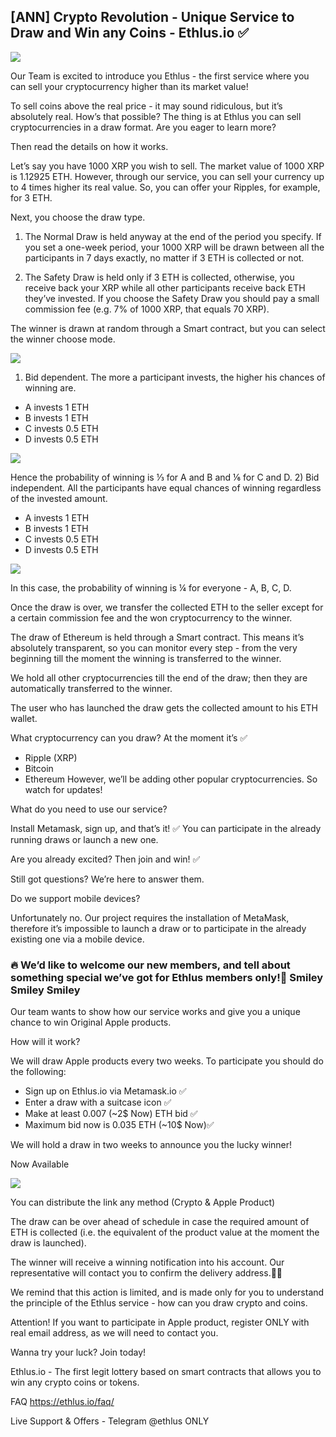 ## [ANN] Crypto Revolution - Unique Service to Draw and Win any Coins - Ethlus.io ✅

![](https://i.imgur.com/xfuv5IJ.jpg)


Our Team is excited to introduce you Ethlus - the first service where you can sell your cryptocurrency higher than its market value! 

To sell coins above the real price - it may sound ridiculous, but it’s absolutely real. 
How’s that possible? The thing is at Ethlus you can sell cryptocurrencies in a draw format. 
Are you eager to learn more? 

Then read the details on how it works.


Let’s say you have 1000 XRP you wish to sell. The market value of 1000 XRP is 1.12925 ETH. However, through our service, you can sell your currency up to 4 times higher its real value. So, you can offer your Ripples, for example, for 3 ETH.

Next, you choose the draw type.

1. The Normal Draw is held anyway at the end of the period you specify. If you set a one-week period, your 1000 XRP will be drawn between all the participants in 7 days exactly, no matter if 3 ETH is collected or not. 

2. The Safety Draw is held only if 3 ETH is collected, otherwise, you receive back your XRP while all other participants receive back ETH they’ve invested. If you choose the Safety Draw you should pay a small commission fee (e.g. 7% of 1000 XRP, that equals 70 XRP).

The winner is drawn at random through a Smart contract, but you can select the winner choose mode.

![](https://i.imgur.com/k3pMzn2.jpg)


1)  Bid dependent. The more a participant invests, the higher his chances of winning are. 


- A invests 1 ETH
- B invests 1 ETH
- C invests 0.5 ETH
- D invests 0.5 ETH

![](https://i.imgur.com/EOxBgWJ.jpg)

Hence the probability of winning is ⅓  for A and B and  ⅙ for C and D. 
2) Bid independent. All the participants have equal chances of winning regardless of the invested amount. 

- A invests 1 ETH
- B invests 1 ETH
- C invests 0.5 ETH
- D invests 0.5 ETH

![](https://i.imgur.com/ZUNAa8s.jpg)


In this case, the probability of winning is ¼ for everyone - A, B, C, D.

Once the draw is over, we transfer the collected ETH to the seller except for a certain commission fee and the won cryptocurrency to the winner. 


The draw of Ethereum is held through a Smart contract. This means it’s absolutely transparent, so you can monitor every step - from the very beginning till the moment the winning is transferred to the winner. 

We hold all other cryptocurrencies till the end of the draw; then they are automatically transferred to the winner. 
 
The user who has launched the draw gets the collected amount to his ETH wallet. 


What cryptocurrency can you draw? At the moment it’s ✅

- Ripple (XRP)
- Bitcoin
- Ethereum
However, we’ll be adding other popular cryptocurrencies. So watch for updates!

What do you need to use our service?

Install Metamask, sign up, and that’s it! ✅
You can participate in the already running draws or launch a new one. 

Are you already excited? Then join and win! ✅

Still got questions? We’re here to answer them.

Do we support mobile devices?  

Unfortunately no. Our project requires the installation of MetaMask, therefore it’s impossible to launch a draw or to participate in the already existing one via a mobile device.

### 🔥 We’d like to welcome our new members, and tell about something special we’ve got for Ethlus members only!🚀  Smiley Smiley Smiley

Our team wants to show how our service works and give you a unique chance to win Original Apple products.


How will it work? 

We will draw Apple products every two weeks. To participate you should do the following: 
- Sign up on Ethlus.io via Metamask.io ✅
- Enter a draw with a suitcase icon ✅
- Make at least 0.007 (~2$ Now) ETH bid ✅
- Maximum bid now is 0.035 ETH (~10$ Now)✅

We will hold a draw in two weeks to announce you the lucky winner! 

Now Available 


![](https://i.imgur.com/P8bRIbF.png)

You can distribute the link any method (Crypto & Apple Product)
 
The draw can be over ahead of schedule in case the required amount of ETH is collected (i.e. the equivalent of the product value at the moment the draw is launched).

The winner will receive a winning notification into his account. Our representative will contact you to confirm the delivery address.🚀✅

We remind that this action is limited, and is made only for you to understand the principle of the Ethlus service - how can you draw crypto and coins.

Attention! If you want to participate in Apple product, register ONLY with real email address, as we will need to contact you.

Wanna try your luck? Join today!

Ethlus.io - The first legit lottery based on smart contracts that allows you to win any crypto coins or tokens.

FAQ https://ethlus.io/faq/

Live Support & Offers - Telegram @ethlus ONLY

